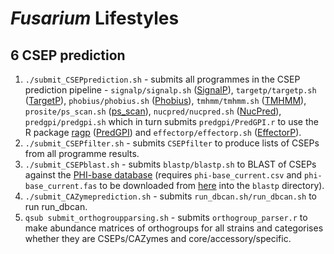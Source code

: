# *Fusarium* Lifestyles

## 6 CSEP prediction

1. `./submit_CSEPprediction.sh` - submits all programmes in the CSEP prediction pipeline - `signalp/signalp.sh` ([SignalP](https://services.healthtech.dtu.dk/service.php?SignalP-5.0)), `targetp/targetp.sh` ([TargetP](https://services.healthtech.dtu.dk/service.php?TargetP-2.0)), `phobius/phobius.sh` ([Phobius](https://phobius.sbc.su.se/instructions.html)), `tmhmm/tmhmm.sh` ([TMHMM](https://services.healthtech.dtu.dk/service.php?TMHMM-2.0)), `prosite/ps_scan.sh` ([ps_scan](https://prosite.expasy.org/scanprosite/)), `nucpred/nucpred.sh` ([NucPred](https://nucpred.bioinfo.se/nucpred/)), `predgpi/predgpi.sh` which in turn submits `predgpi/PredGPI.r` to use the R package [ragp](https://rdrr.io/github/missuse/ragp/man/get_pred_gpi.html) ([PredGPI](http://gpcr.biocomp.unibo.it/predgpi/)) and  `effectorp/effectorp.sh` ([EffectorP](https://github.com/JanaSperschneider/EffectorP-3.0)).
2. `./submit_CSEPfilter.sh` - submits `CSEPfilter` to produce lists of CSEPs from all programme results.
3. `./submit_CSEPblast.sh` -  submits `blastp/blastp.sh` to BLAST of CSEPs against the [PHI-base database](http://www.phi-base.org/) (requires `phi-base_current.csv` and `phi-base_current.fas` to be downloaded from [here](http://www.phi-base.org/downloadLink.htm) into the `blastp` directory).
4. `./submit_CAZymeprediction.sh` - submits `run_dbcan.sh/run_dbcan.sh` to run run_dbcan. 
5. `qsub submit_orthogroupparsing.sh` - submits `orthogroup_parser.r` to make abundance matrices of orthogroups for all strains and categorises whether they are CSEPs/CAZymes and core/accessory/specific.